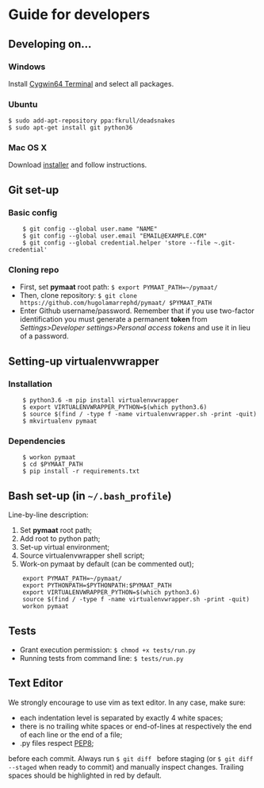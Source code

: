 # Guide for developers
## Developing on... 
### Windows
Install [Cygwin64 Terminal](https://cygwin.com/install.html) and select all packages.

### Ubuntu
    $ sudo add-apt-repository ppa:fkrull/deadsnakes
    $ sudo apt-get install git python36

### Mac OS X
Download [installer](https://www.python.org/ftp/python/3.6.3/python-3.6.3-macosx10.6.pkg) and follow instructions.

## Git set-up
### Basic config
```
    $ git config --global user.name "NAME"
    $ git config --global user.email "EMAIL@EXAMPLE.COM"
    $ git config --global credential.helper 'store --file ~.git-credential'
```
### Cloning repo
* First, set **pymaat** root path:
    `$ export PYMAAT_PATH=~/pymaat/`
* Then, clone repository:
    `$ git clone https://github.com/hugolamarrephd/pymaat/ $PYMAAT_PATH`
* Enter Github username/password. Remember that if you use two-factor identification you must 
generate a permanent **token** from *Settings>Developer settings>Personal access tokens* and use it in lieu of a password.

## Setting-up virtualenvwrapper
### Installation
```
    $ python3.6 -m pip install virtualenvwrapper
    $ export VIRTUALENVWRAPPER_PYTHON=$(which python3.6)
    $ source $(find / -type f -name virtualenvwrapper.sh -print -quit)
    $ mkvirtualenv pymaat
```
### Dependencies
```
    $ workon pymaat
    $ cd $PYMAAT_PATH
    $ pip install -r requirements.txt 
```
## Bash set-up (in `~/.bash_profile`)
Line-by-line description:
1. Set **pymaat** root path;
2. Add root to python path;
3. Set-up virtual environment;
4. Source virtualenvwrapper shell script;
5. Work-on pymaat by default (can be commented out);
```
    export PYMAAT_PATH=~/pymaat/
    export PYTHONPATH=$PYTHONPATH:$PYMAAT_PATH
    export VIRTUALENVWRAPPER_PYTHON=$(which python3.6)
    source $(find / -type f -name virtualenvwrapper.sh -print -quit)
    workon pymaat  
```
## Tests
* Grant execution permission:
    `$ chmod +x tests/run.py`	
* Running tests from command line:
    `$ tests/run.py`

## Text Editor
We strongly encourage to use vim as text editor. In any case, make sure:

* each indentation level is separated by exactly 4 white spaces;
* there is no trailing white spaces or end-of-lines at respectively the end of each line or the end of a file;
* .py files respect [PEP8](https://www.python.org/dev/peps/pep-0008/);

before each commit. Always run `$ git diff ` before staging (or `$ git diff --staged` when ready to commit) 
and manually inspect changes. Trailing spaces should be highlighted in red by default. 

